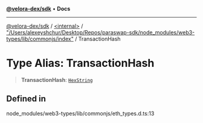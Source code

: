 [**@velora-dex/sdk**](../../../../README.md) • **Docs**

***

[@velora-dex/sdk](../../../../globals.md) / [\<internal\>](../../../README.md) / ["/Users/alexeyshchur/Desktop/Repos/paraswap-sdk/node\_modules/web3-types/lib/commonjs/index"](../README.md) / TransactionHash

# Type Alias: TransactionHash

> **TransactionHash**: [`HexString`](../../../type-aliases/HexString.md)

## Defined in

node\_modules/web3-types/lib/commonjs/eth\_types.d.ts:13
